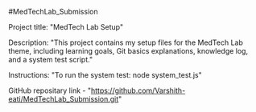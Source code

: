 #MedTechLab_Submission

Project title: "MedTech Lab Setup"

Description: "This project contains my setup files for the MedTech Lab theme, including learning goals, Git basics explanations, knowledge log, and a system test script."

Instructions: "To run the system test: node system_test.js"

GitHub repositary link - "https://github.com/Varshith-eati/MedTechLab_Submission.git"
